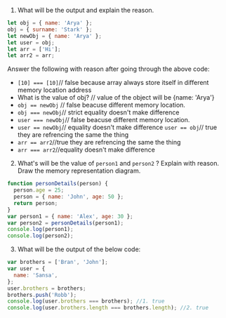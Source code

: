 1. What will be the output and explain the reason.

```js
let obj = { name: 'Arya' };
obj = { surname: 'Stark' };
let newObj = { name: 'Arya' };
let user = obj;
let arr = ['Hi'];
let arr2 = arr;
```

Answer the following with reason after going through the above code:

- `[10] === [10]`// false because array always store itself in different memory location address
- What is the value of obj? // value of the object will be  {name: 'Arya'}
- `obj == newObj` // false beacuse different memory location.
- `obj === newObj`// strict equality doesn't make difference
- `user === newObj`// false beacuse different memory location.
- `user == newObj`// equality doesn't make difference
 `user == obj`// true they are refrencing the same the thing
- `arr == arr2`//true they are refrencing the same the thing
- `arr === arr2`//equality doesn't make difference


2. What's will be the value of `person1` and `person2` ? Explain with reason. Draw the memory representation diagram.

<!-- To add this image here use ![name](./hello.jpg) -->

```js
function personDetails(person) {
  person.age = 25;
  person = { name: 'John', age: 50 };
  return person;
}
var person1 = { name: 'Alex', age: 30 };
var person2 = personDetails(person1);
console.log(person1);
console.log(person2);
```

3. What will be the output of the below code:

```js
var brothers = ['Bran', 'John'];
var user = {
  name: 'Sansa',
};
user.brothers = brothers;
brothers.push('Robb');
console.log(user.brothers === brothers); //1. true
console.log(user.brothers.length === brothers.length); //2. true
```
